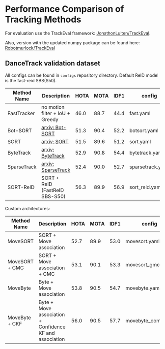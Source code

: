 # Performance Comparison of Tracking Methods

For evaluation use the TrackEval framework: [JonathonLuiten/TrackEval](https://github.com/JonathonLuiten/TrackEval).

Also, version with the updated numpy package can be found here: [Robotmurlock/TrackEval](https://github.com/Robotmurlock/TrackEval)

## DanceTrack validation dataset

All configs can be found in `configs` repository directory. 
Default ReID model is the fast-reid SBS(S50).

| Method Name | Description                                            | HOTA | MOTA | IDF1 | config           |
|-------------|--------------------------------------------------------|------|------|------|------------------|
| FastTracker | no motion filter + IoU + Greedy                        | 46.0 | 88.7 | 44.4 | fast.yaml        |
| Bot-SORT    | [arxiv: Bot-SORT](https://arxiv.org/abs/2206.14651)    | 51.3 | 90.4 | 52.2 | botsort.yaml     |
| SORT        | [arxiv: SORT](https://arxiv.org/pdf/1602.00763.pdf)    | 51.5 | 89.6 | 51.2 | sort.yaml        |
| ByteTrack   | [arxiv: ByteTrack](https://arxiv.org/abs/2110.06864)   | 52.9 | 90.8 | 54.4 | bytetrack.yaml   |
| SparseTrack | [arxiv: SparseTrack](https://arxiv.org/abs/2306.05238) | 52.4 | 90.0 | 52.7 | sparsetrack.yaml |
| SORT-ReID   | SORT + ReID (FastReID SBS-S50)                         | 56.3 | 89.9 | 56.9 | sort_reid.yaml   |

Custom architectures:

| Method Name    | Description                                             | HOTA | MOTA | IDF1 | config             |
|----------------|---------------------------------------------------------|------|------|------|--------------------|
| MoveSORT       | SORT + Move association                                 | 52.7 | 89.9 | 53.0 | movesort.yaml      |
| MoveSORT + CMC | SORT + Move association + CMC                           | 53.1 | 90.1 | 53.3 | movesort_gmc.yaml  |
| MoveByte       | Byte + Move association                                 | 53.8 | 90.5 | 54.7 | movebyte.yaml      |
| MoveByte + CKF | Byte + Move association + Confidence KF and association | 56.0 | 90.5 | 57.7 | movebyte_conf.yaml |
